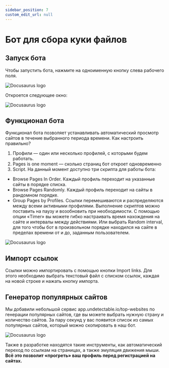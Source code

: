 ```yaml
---
sidebar_position: 7
custom_edit_url: null
---
```


# Бот для сбора куки файлов

## Запуск бота

Чтобы запустить бота, нажмите на одноименную кнопку слева рабочего поля. 

![Docusaurus logo](/img/rus/sw/bot-1.png)

Откроется следующее окно:

![Docusaurus logo](/img/rus/sw/bot-2.png)

## Функционал бота

Функционал бота позволяет устанавливать автоматический просмотр сайтов в течение выбранного периода времени. Как настроить правильно?

1. Профили — один или несколько профилей, с которыми будем работать.
2. Pages is one moment — сколько страниц бот откроет одновременно
3. Script.
На данный момент доступно три скрипта для работы бота:

- Browse Pages In Order. Каждый профиль переходит на указанные сайты в порядке списка. 
- Browse Pages Randomly. Каждый профиль переходит на сайты в рандомном порядке. 
- Group Pages by Profiles. Ссылки перемешиваются и распределяются между всеми активными профилями. 
Выполнение скриптов можно поставить на паузу и возобновить при необходимости. С помощью опции «Timer» вы можете гибко настраивать время нахождения на сайте и интервалы между действиями. Или выбрать Random interval, для того чтобы бот в произвольном порядке находился на сайте в пределах времени от и до, заданным пользователем. 

![Docusaurus logo](/img/rus/sw/bot-3.png)

## Импорт ccылок

Ссылки можно импортировать с помощью кнопки Import links. Для этого необходимо выбрать текстовый файл с списком ссылок, каждая на новой строке и нажать кнопку импорта.

<!-- ![Docusaurus logo](/img/docusaurus.png) -->

## Генератор популярных сайтов

Мы добавили небольшой сервис app.undetectable.io/top-websites по генерации популярных сайтов, где вы можете выбрать нужную страну и количество сайтов. За пару секунд у вас появится список из самых популярных сайтов, который можно скопировать в наш бот.

![Docusaurus logo](/img/rus/web/site-generator.png)

Также в разработке находятся такие инструменты, как автоматический переход по ссылкам на страницах, а также эмуляция движения мыши. **Всё это позволит «прогреть» ваш профиль перед регистрацией на сайтах.**